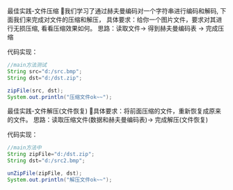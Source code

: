 最佳实践-文件压缩
我们学习了通过赫夫曼编码对一个字符串进行编码和解码, 下面我们来完成对文件的压缩和解压， 具体要求：给你一个图片文件，要求对其进行无损压缩, 看看压缩效果如何。
思路：读取文件-> 得到赫夫曼编码表 -> 完成压缩

代码实现：



```java
//main方法测试
String src="d:/src.bmp";
String dst="d:/dst.zip";

zipFile(src, dst);
System.out.println("压缩文件ok~~");

```



最佳实践-文件解压(文件恢复)
具体要求：将前面压缩的文件，重新恢复成原来的文件。
思路：读取压缩文件(数据和赫夫曼编码表)-> 完成解压(文件恢复)

代码实现：

```java
//main方法中
String zipFile="d:/dst.zip";
String dst="d:/src2.bmp";

unZipFile(zipFile, dst);
System.out.println("解压文件ok~~");

```







